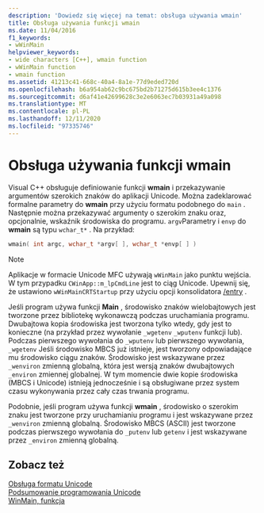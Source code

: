 ```yaml
---
description: 'Dowiedz się więcej na temat: obsługa używania wmain'
title: Obsługa używania funkcji wmain
ms.date: 11/04/2016
f1_keywords:
- wWinMain
helpviewer_keywords:
- wide characters [C++], wmain function
- wWinMain function
- wmain function
ms.assetid: 41213c41-668c-40a4-8a1e-77d9eded720d
ms.openlocfilehash: b6a954ab62c9bc675bd2b71275d615b3ee4c1376
ms.sourcegitcommit: d6af41e42699628c3e2e6063ec7b03931a49a098
ms.translationtype: MT
ms.contentlocale: pl-PL
ms.lasthandoff: 12/11/2020
ms.locfileid: "97335746"
---
```

# <a name="support-for-using-wmain"></a>Obsługa używania funkcji wmain

Visual C++ obsługuje definiowanie funkcji **wmain** i przekazywanie argumentów szerokich znaków do aplikacji Unicode. Można zadeklarować formalne parametry do **wmain** przy użyciu formatu podobnego do `main` . Następnie można przekazywać argumenty o szerokim znaku oraz, opcjonalnie, wskaźnik środowiska do programu. `argv`Parametry i `envp` do **wmain** są typu `wchar_t*` . Na przykład:

```cpp
wmain( int argc, wchar_t *argv[ ], wchar_t *envp[ ] )
```

> [!NOTE]
> Aplikacje w formacie Unicode MFC używają `wWinMain` jako punktu wejścia. W tym przypadku `CWinApp::m_lpCmdLine` jest to ciąg Unicode. Upewnij się, że ustawiono `wWinMainCRTStartup` przy użyciu opcji konsolidatora [/entry](../build/reference/entry-entry-point-symbol.md) .

Jeśli program używa funkcji **Main** , środowisko znaków wielobajtowych jest tworzone przez bibliotekę wykonawczą podczas uruchamiania programu. Dwubajtowa kopia środowiska jest tworzona tylko wtedy, gdy jest to konieczne (na przykład przez wywołanie `_wgetenv` `_wputenv` funkcji lub). Podczas pierwszego wywołania do `_wputenv` lub pierwszego wywołania, `_wgetenv` Jeśli środowisko MBCS już istnieje, jest tworzony odpowiadające mu środowisko ciągu znaków. Środowisko jest wskazywane przez `_wenviron` zmienną globalną, która jest wersją znaków dwubajtowych `_environ` zmiennej globalnej. W tym momencie dwie kopie środowiska (MBCS i Unicode) istnieją jednocześnie i są obsługiwane przez system czasu wykonywania przez cały czas trwania programu.

Podobnie, jeśli program używa funkcji **wmain** , środowisko o szerokim znaku jest tworzone przy uruchamianiu programu i jest wskazywane przez `_wenviron` zmienną globalną. Środowisko MBCS (ASCII) jest tworzone podczas pierwszego wywołania do `_putenv` lub `getenv` i jest wskazywane przez `_environ` zmienną globalną.

## <a name="see-also"></a>Zobacz też

[Obsługa formatu Unicode](../text/support-for-unicode.md)<br/>
[Podsumowanie programowania Unicode](../text/unicode-programming-summary.md)<br/>
[WinMain, funkcja](/windows/win32/api/winbase/nf-winbase-winmain)
